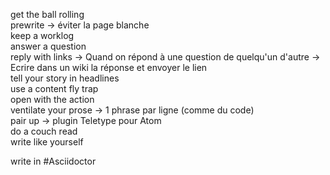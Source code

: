 get the ball rolling  
prewrite → éviter la page blanche  
keep a worklog  
answer a question  
reply with links → Quand on répond à une question de quelqu'un d'autre → Ecrire dans un wiki la réponse et envoyer le lien  
tell your story in headlines  
use a content fly trap  
open with the action  
ventilate your prose → 1 phrase par ligne (comme du code)  
pair up → plugin Teletype pour Atom  
do a couch read  
write like yourself  
  
write in #Asciidoctor